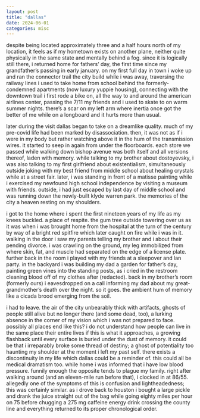 ```yaml
---
layout: post
title: "dallas"
date: 2024-06-01
categories: misc
---
```


despite being located approximately three and a half hours north of my location, it feels as if my hometown exists on another plane, neither quite physically in the same state and mentally behind a fog. since it is logically still there, i returned home for fathers’ day, the first time since my grandfather’s passing in early january. on my first full day in town i woke up and ran the connector trail the city build while i was away, traversing the railway lines i used to take home from school behind the formerly-condemned apartments (now luxury yuppie housing), connecting with the downtown trail i first rode a bike on, all the way to and around the american airlines center, passing the 7/11 my friends and i used to skate to on warm summer nights. there’s a scar on my left arm where inertia once got the better of me while on a longboard and it hurts more than usual.

later during the visit dallas began to take on a dreamlike quality. much of my pre-covid life had been marked by disassociation. then, it was not as if i were in my body but rather watching above it in the hum of the transmission wires. it started to seep in again from under the floorboards. each store we passed while walking down bishop avenue was both itself and all versions thereof, laden with memory. while talking to my brother about dostoyevsky, i was also talking to my first girlfriend about existentialism, simultaneously outside joking with my best friend from middle school about healing crystals while at a street fair. later, i was standing in front of a matisse painting while i exercised my newfound high school independence by visiting a museum with friends. outside, i had just escaped by last day of middle school and was running down the newly-built klyde warren park. the memories of the city a heaven resting on my shoulders.

i got to the home where i spent the first nineteen years of my life as my knees buckled. a place of respite. the gum tree outside towering over us as it was when i was brought home from the hospital at the turn of the century by way of a bright red spitfire which later caught on fire while i was in it. walking in the door i saw my parents telling my brother and i about their pending divorce. i was crawling on the ground, my leg immobilized from where skin, fat, and muscle had separated on the edge of a license plate. further back in the room i played with my friends at a sleepover and lan party. in the backyard i was building my dad a garden for father’s day, painting green vines into the standing posts, as i cried in the restroom cleaning blood off of my clothes after (redacted). back in my brother’s room (formerly ours) i eavesdropped on a call informing my dad about my great-grandmother’s death over the night. so it goes. the ambient hum of memory like a cicada brood emerging from the soil.

i had to leave. the air of the city unbearably thick with artifacts, ghosts of people still alive but no longer there (and some dead, too), a lurking absence in the corner of my vision which i was not prepared to face. possibly all places end like this? i do not understand how people can live in the same place their entire lives if this is what it approaches, a growing flashback until every surface is buried under the dust of memory. it could be that i irreparably broke some thread of destiny; a ghost of potentiality too haunting my shoulder at the moment i left my past self. there exists a discontinuity in my life which dallas could be a reminder of.
this could all be medical dramatism too. while home i was informed that i have low blood pressure. funnily enough the opposite tends to plague my family. right after walking around (and an eleven-mile run before that), i clocked in at 86/55. allegedly one of the symptoms of this is confusion and lightheadedness; this was certainly similar. as i drove back to houston i bought a large pickle and drank the juice straight out of the bag while going eighty miles per hour on 75 before chugging a 275 mg caffeine energy drink crossing the county line and everything returned to its proper chronological order.
